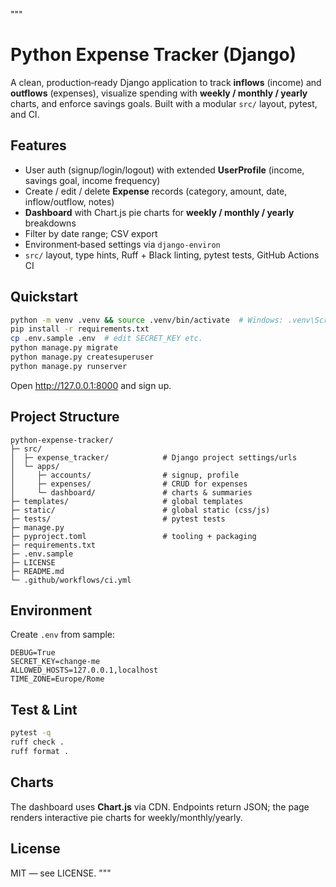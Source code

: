 """
# Python Expense Tracker (Django)

A clean, production‑ready Django application to track **inflows** (income) and **outflows** (expenses), visualize spending with **weekly / monthly / yearly** charts, and enforce savings goals. Built with a modular `src/` layout, pytest, and CI.

## Features
- User auth (signup/login/logout) with extended **UserProfile** (income, savings goal, income frequency)
- Create / edit / delete **Expense** records (category, amount, date, inflow/outflow, notes)
- **Dashboard** with Chart.js pie charts for **weekly / monthly / yearly** breakdowns
- Filter by date range; CSV export
- Environment‑based settings via `django-environ`
- `src/` layout, type hints, Ruff + Black linting, pytest tests, GitHub Actions CI

## Quickstart
```bash
python -m venv .venv && source .venv/bin/activate  # Windows: .venv\Scripts\activate
pip install -r requirements.txt
cp .env.sample .env  # edit SECRET_KEY etc.
python manage.py migrate
python manage.py createsuperuser
python manage.py runserver
```
Open http://127.0.0.1:8000 and sign up.

## Project Structure
```
python-expense-tracker/
├─ src/
│  ├─ expense_tracker/            # Django project settings/urls
│  └─ apps/
│     ├─ accounts/                # signup, profile
│     ├─ expenses/                # CRUD for expenses
│     └─ dashboard/               # charts & summaries
├─ templates/                     # global templates
├─ static/                        # global static (css/js)
├─ tests/                         # pytest tests
├─ manage.py
├─ pyproject.toml                 # tooling + packaging
├─ requirements.txt
├─ .env.sample
├─ LICENSE
├─ README.md
└─ .github/workflows/ci.yml
```

## Environment
Create `.env` from sample:
```
DEBUG=True
SECRET_KEY=change-me
ALLOWED_HOSTS=127.0.0.1,localhost
TIME_ZONE=Europe/Rome
```

## Test & Lint
```bash
pytest -q
ruff check .
ruff format .
```

## Charts
The dashboard uses **Chart.js** via CDN. Endpoints return JSON; the page renders interactive pie charts for weekly/monthly/yearly.

## License
MIT — see LICENSE.
"""
